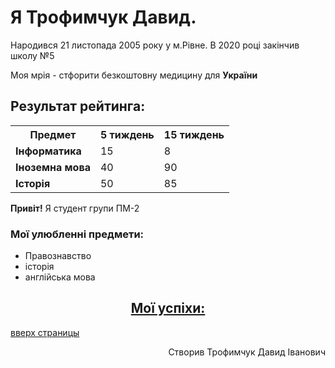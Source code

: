 <h1>Я Трофимчук Давид.</h1>
<p>Народився 21 листопада 2005 року у м.Рівне. В 2020 році закінчив школу №5 </p>
<p>Моя мрія - стфорити безкоштовну медицину для <strong> України </strong></p>

<h2>Результат рейтинга: </h2>
<table>
  <tr>
    <th><strong>Предмет</strong></th>
    <th>5 тиждень</th>
    <th>15 тиждень</th>
  </tr>
  <tr>
    <td><strong>Інформатика</strong></td>
    <td>15</td>
    <td>8</td>
  </tr>
  <tr>
    <td><strong>Іноземна мова</strong></td>
    <td>40</td>
    <td>90</td>
  </tr>
  <tr>
    <td><strong>Історія</strong></td>
    <td>50</td>
    <td>85</td>
  </tr>
</table>

<p><a href="https://st2.depositphotos.com/1001911/6524/v/950/depositphotos_65242063-stock-illustration-hat-tip-emoticon.jpg=5.0.234" alt="Hi" width="100" height="180" align="top"/></a>
<strong>Привіт!</strong> Я студент групи ПМ-2</p>

<h3>Мої улюбленні предмети: </h3>
<ul>
  <li> Правознавство</li>
  <li> історія</li>
  <li> англійська мова</li>
</ul> 

<h2 align="center"> <a href="">Мої успіхи: </a></h2>
<a href="#" onClick="scroll(0,0); return false" title="наверх">вверх страницы</a>

<p align="right">Створив Трофимчук Давид Іванович</p>

